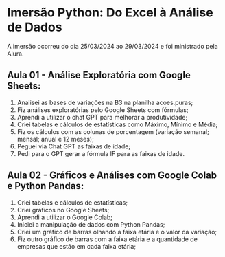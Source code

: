 # Imersão Python: Do Excel à Análise de Dados
A imersão ocorreu do dia 25/03/2024 ao 29/03/2024 e foi ministrado pela Alura.

## Aula 01 - Análise Exploratória com Google Sheets:
1. Analisei as bases de variações na B3 na planilha acoes.puras;
2. Fiz análises exploratórias pelo Google Sheets com fórmulas;
3. Aprendi a utilizar o chat GPT para melhorar a produtividade;
4. Criei tabelas e cálculos de estatísticas como Máximo, Mínimo e Média;
5. Fiz os cálculos com as colunas de porcentagem (variação semanal; mensal; anual e 12 meses);
6. Peguei via Chat GPT as faixas de idade;
7. Pedi para o GPT gerar a fórmula IF para as faixas de idade.

## Aula 02 - Gráficos e Análises com Google Colab e Python Pandas:
1. Criei tabelas e cálculos de estatísticas;
2. Criei gráficos no Google Sheets;
3. Aprendi a utilizar o Google Colab;
4. Iniciei a manipulação de dados com Python Pandas;
5. Criei um gráfico de barras olhando a faixa etária e o valor da variação;
6. Fiz outro gráfico de barras com a faixa etária e a quantidade de empresas que estão em cada faixa etária;
